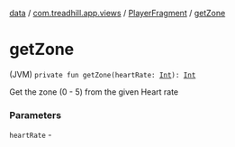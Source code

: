 [data](../../index.md) / [com.treadhill.app.views](../index.md) / [PlayerFragment](index.md) / [getZone](./get-zone.md)

# getZone

(JVM) `private fun getZone(heartRate: `[`Int`](https://kotlinlang.org/api/latest/jvm/stdlib/kotlin/-int/index.html)`): `[`Int`](https://kotlinlang.org/api/latest/jvm/stdlib/kotlin/-int/index.html)

Get the zone (0 - 5) from the given Heart rate

### Parameters

`heartRate` - 